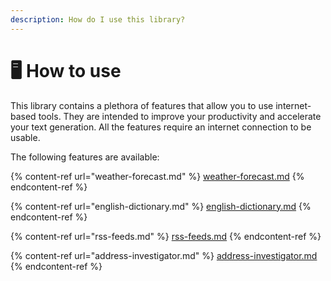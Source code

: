 ```yaml
---
description: How do I use this library?
---
```


# 🖥️ How to use

This library contains a plethora of features that allow you to use internet-based tools. They are intended to improve your productivity and accelerate your text generation. All the features require an internet connection to be usable.

The following features are available:

{% content-ref url="weather-forecast.md" %}
[weather-forecast.md](weather-forecast.md)
{% endcontent-ref %}

{% content-ref url="english-dictionary.md" %}
[english-dictionary.md](english-dictionary.md)
{% endcontent-ref %}

{% content-ref url="rss-feeds.md" %}
[rss-feeds.md](rss-feeds.md)
{% endcontent-ref %}

{% content-ref url="address-investigator.md" %}
[address-investigator.md](address-investigator.md)
{% endcontent-ref %}
